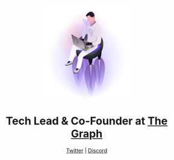 <p align="center"><img src="https://raw.githubusercontent.com/Jannis/jannis/main/graph-developer.png" width="250"></p>
<h1 align="center">Tech Lead & Co-Founder at <a href="https://github.com/graphprotocol">The Graph</a></h1>
<p align="center">
  <a href="https://twitter.com/jannispohlmann">Twitter</a> |
  <a href="https://thegraph.com/discord">Discord</a>
</p>
